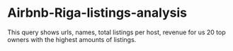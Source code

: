 # Airbnb-Riga-listings-analysis
This query shows urls, names, total listings per host, revenue for  us 20 top owners with the highest amounts of listings.

